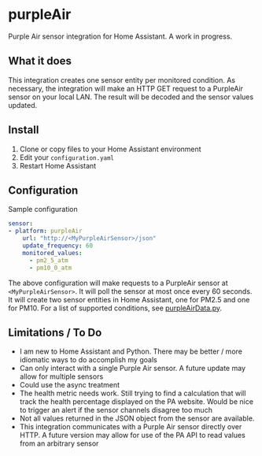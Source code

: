 # purpleAir
Purple Air sensor integration for Home Assistant. A work in progress.

## What it does
This integration creates one sensor entity per monitored condition. As necessary, the integration will make an HTTP GET request to a PurpleAir sensor on your local LAN. The result will be decoded and the sensor values updated.

## Install
1. Clone or copy files to your Home Assistant environment
2. Edit your `configuration.yaml`
3. Restart Home Assistant

## Configuration
Sample configuration
``` yaml
sensor:
- platform: purpleAir
    url: "http://<MyPurpleAirSensor>/json"
    update_frequency: 60
    monitored_values:
      - pm2_5_atm
      - pm10_0_atm
```
The above configuration will make requests to a PurpleAir sensor at `<MyPurpleAirSensor>`. It will poll the sensor at most once every 60 seconds. It will create two sensor entities in Home Assistant, one for PM2.5 and one for PM10. For a list of supported conditions, see [purpleAirData.py](https://github.com/wrdarnell/purpleAir/blob/master/custom_components/purpleAir/purpleAirData.py).

## Limitations / To Do
* I am new to Home Assistant and Python. There may be better / more idiomatic ways to do accomplish my goals
* Can only interact with a single Purple Air sensor. A future update may allow for multiple sensors
* Could use the async treatment
* The health metric needs work. Still trying to find a calculation that will track the health percentage displayed on the PA website. Would be nice to trigger an alert if the sensor channels disagree too much
* Not all values returned in the JSON object from the sensor are available.
* This integration communicates with a Purple Air sensor directly over HTTP. A future version may allow for use of the PA API to read values from an arbitrary sensor
